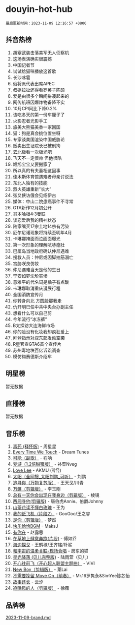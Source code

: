# douyin-hot-hub

`最后更新时间：2023-11-09 12:16:57 +0800`

## 抖音热榜

1. 胡塞武装击落美军无人侦察机
1. 这场表演确实很震撼
1. 中国记者节
1. 试试给猫咪播放这首歌
1. 长沙冰雹
1. 俄将派代表出席APEC
1. 叔姐拉扯还得看罗英子陈硕
1. 爱是由很多个瞬间拼凑起来的
1. 网传航班因爆炸物备降不实
1. 10月CPI同比下降0.2%
1. 该吃冬天的第一份车厘子了
1. 火影忍者光影手工
1. 旅美大熊猫美香一家回国
1. 猫：狗是真会挑位置坐呀
1. 专家谈美国渲染中国威胁论
1. 贩卖出生证院长已被刑拘
1. 去北极看一次极光吧
1. 飞天不一定很帅 但他很酷
1. 旭旭宝宝又要搬家了
1. 所以真的有夫妻相这回事
1. 佳木斯体育馆遇难者母亲讨说法
1. 东北人独有的技能
1. 烈火英雄重新“长大”
1. 张又侠访俄会见绍伊古
1. 媒体：中山二院患癌事件不寻常
1. GTA新作12月初公开
1. 哥本哈根4:3曼联
1. 谈恋爱后我的精神状态
1. 陆家嘴买17宗土地14宗有污染
1. 厄尔尼诺现象将持续至明年4月
1. 卡琳娜掩面而泣画面曝光
1. 第一次形象的理解吭哧瘪肚
1. 巴厘岛当地政府确认仲尼遇难
1. 搜救人员：仲尼或因脚抽筋溺亡
1. 宫胁咲良仿妆
1. 仲尼遇难当天是他的生日
1. 宁安如梦沈玠实惨
1. 意难平的代名词是橘子有点酸
1. 卡琳娜取消重庆漫展行程
1. 全国消防宣传月
1. 你转身向北 方圆脸那我走
1. 仇开明已任中共中央台办副主任
1. 想看什么可以自己剪
1. 今年流行“冰冻裤”
1. B太探访大连海鲜市场
1. 你的脸没有化妆我却疯狂爱上
1. 拜登指示对叙东部发动空袭
1. R星官宣GTA6首个宣传片
1. 苏州毒地块百亿诉讼调查
1. 模仿梅赛德斯介绍车

## 明星榜

暂无数据

## 直播榜

暂无数据

## 音乐榜

1. [毒药 (释怀版)](https://sf3-cdn-tos.douyinstatic.com/obj/tos-cn-ve-2774/oYILMEAzspdZBIzy4frJNB8ZHPHWAhiwowd4Ad) - 周星星
1. [Every Time We Touch](https://sf3-cdn-tos.douyinstatic.com/obj/tos-cn-ve-2774/ogN6lUKQeBBfEVhIOMikG1CcJjugxk1tztZyhP) - Dream Tunes
1. [可能（副歌）](https://sf6-cdn-tos.douyinstatic.com/obj/tos-cn-ve-2774/cde1731888894259b333569393c2fb51) - 程响
1. [梦游（1.2倍甜蜜版）](https://sf3-cdn-tos.douyinstatic.com/obj/tos-cn-ve-2774/o4gyAUm8hwufoEABmwVIiQtHsFuGzAEEWtNMzo) - 补菜Nveg
1. [Love Lee](https://sf3-cdn-tos.douyinstatic.com/obj/tos-cn-ve-2774/o05GbkJGbCBTdDnMtB0fwOYgkeZp23vrWQDQBS) - AKMU (악뮤)
1. [太阳（全网搜_太阳刘鹏_可听）](https://sf6-cdn-tos.douyinstatic.com/obj/tos-cn-ve-2774/ogWbyIQnlBFImVbeDocRdCIYtBHlbJXgfZMvgz) - 刘鹏
1. [追寻你（万物复苏版）](https://sf6-cdn-tos.douyinstatic.com/obj/tos-cn-ve-2774/oYeAZJsbjIDit9APmBg8u6uDUQnHmoCf3gbo74) - 王天戈/川青
1. [万疆（剪辑版）](https://sf6-cdn-tos.douyinstatic.com/obj/tos-cn-ve-2774/ooG7oVgFlDTelKCjCsTTobQvbdtj1BBQXnfZd8) - 李玉刚
1. [总有一天你会出现在我身边（剪辑版）](https://sf6-cdn-tos.douyinstatic.com/obj/tos-cn-ve-2774/oMLsHwhWW7CYoAhoWB9EXUQIzNBsfAJxpAoxCU) - 棱镜
1. [西厢寻他(剪辑版)](https://sf3-cdn-tos.douyinstatic.com/obj/tos-cn-ve-2774/oUsAVfAQKlRNxEv5qxvIB8o5qmIWUcXbzJKJhw) - 唐伯虎Annie、伯爵Johnny
1. [山茶花读不懂白玫瑰](https://sf3-cdn-tos.douyinstatic.com/obj/tos-cn-ve-2774/osfn8B7DktrRHEPJgPCfDbw7QDQEkwC16BxZg9) - 王为
1. [我的纸飞机（片段2）](https://sf6-cdn-tos.douyinstatic.com/obj/tos-cn-ve-2774/oM2ZrKcg2CD5AeRB2gkeXOFB1IxAGJdZPazYHf) - GooGoo/王之睿
1. [是你（剪辑版）](https://sf6-cdn-tos.douyinstatic.com/obj/tos-cn-ve-2774/46019dae783c4c969944217fe1cfafc4) - 梦然
1. [快乐恰恰BGM](https://sf6-cdn-tos.douyinstatic.com/obj/tos-cn-ve-2774/07b173ca7d2f40f3ba0b97ac7fa3a44a) - MaksJ
1. [有你在](https://sf6-cdn-tos.douyinstatic.com/obj/tos-cn-ve-2774/o8zImmNsI8B0yfAW5FKAB1oBhkMAlIrwsZEi1V) - 赵露思
1. [在草地上肆意奔跑(片段)](https://sf6-cdn-tos.douyinstatic.com/obj/tos-cn-ve-2774/8831d494742f45dabdfa8adb8b817259) - 傅如乔
1. [海边探戈](https://sf6-cdn-tos.douyinstatic.com/obj/tos-cn-ve-2774/os9gE0VQCGqt6VQkZDyBBYvfSDY0QFe3vVmubn) - 王鹤棣/王齐铭/朴鲨
1. [和宇宙的温柔关联-现场合唱](https://sf3-cdn-tos.douyinstatic.com/obj/tos-cn-ve-2774/o0hONGDYQBgk0e5bqDeQOonVmncA6tC2nBwZLT) - 房东的猫
1. [星光降落 (贝儿完整版)](https://sf6-cdn-tos.douyinstatic.com/obj/tos-cn-ve-2774/okwB9hAwyAtsFFkFBzAX1hOOfQuIoMNs0W2Mwr) - 陆雨萱（贝儿）
1. [开心往前飞（开心超人联盟主题曲）](https://sf3-cdn-tos.douyinstatic.com/obj/tos-cn-ve-2774/9d8fb7c82cf1421fb93a9fe925275e0a) - VIVI
1. [New Boy（剪辑版）](https://sf3-cdn-tos.douyinstatic.com/obj/tos-cn-ve-2774/oAozkaGFcPxBerw7nBQfYf8z6CgCZAblDka2cl) - 莱Lai
1. [不需要挽留 Move On（前奏）](https://sf3-cdn-tos.douyinstatic.com/obj/tos-cn-ve-2774/ooCBhgCCkF4nExzQL9WZSUbitfA8IsDkgQIYhe) - Mr.16罗隽永&SimYee陈芯怡
1. [故事还长](https://sf3-cdn-tos.douyinstatic.com/obj/tos-cn-ve-2774/30a26758c8594f0ab81ac675c33ee2c5) - 云汐
1. [追晚风的人（剪辑版）](https://sf3-cdn-tos.douyinstatic.com/obj/tos-cn-ve-2774/560835060af84ac29cd5c12e2a98f7eb) - 徐薇

## 品牌榜

[2023-11-09-brand.md](2023-11-09-brand.md)
